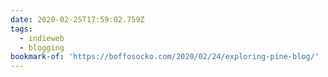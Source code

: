 ```yaml
---
date: 2020-02-25T17:59:02.759Z
tags:
  - indieweb
  - blogging
bookmark-of: 'https://boffosocko.com/2020/02/24/exploring-pine-blog/'
---
```


